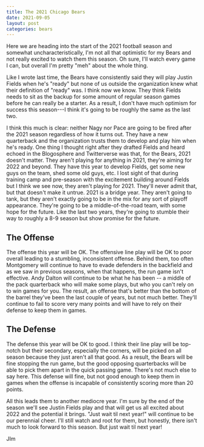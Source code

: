 ```yaml
---
title: The 2021 Chicago Bears
date: 2021-09-05
layout: post
categories: bears
---
```

Here we are heading into the start of the 2021 football season and somewhat uncharacteristically, I'm not all that optimistic for my Bears and not really excited to watch them this season. Oh sure, I'll watch every game I can, but overall I'm pretty "meh" about the whole thing. 

Like I wrote last time, the Bears have consistently said they will play Justin Fields when he's "ready" but none of us outside the organization knew what their definition of "ready" was. I think now we know. They think Fields needs to sit as the backup for some amount of regular season games before he can really be a starter. As a result, I  don't have much optimism for success this season---I think it's going to be roughly the same as the last two. 

I think this much is clear: neither Nagy nor Pace are going to be fired after the 2021 season regardless of how it turns out. They have a new quarterback and the organization trusts them to develop and play him when he's ready. One thing I thought right after they drafted Fields and heard echoed in the Blogosphere and Twitterverse was that, for the Bears, 2021 doesn't matter. They aren't playing for anything in 2021, they're aiming for 2022 and beyond. They have this year to develop Fields, get some new guys on the team, shed some old guys, etc. I lost sight of that during training camp and pre-season with the excitement building around Fields but I think we see now, they aren't playing for 2021. They'll never admit that, but that doesn't make it untrue. 2021 is a bridge year. They aren't going to tank, but they aren't exactly going to be in the mix for any sort of playoff appearance. They're going to be a middle-of-the-road team, with some hope for the future. Like the last two years, they're going to stumble their way to roughly a 8-9 season but show promise for the future. 

## The Offense

The offense this year will be OK. The offensive line play will be OK to poor overall leading to a stumbling, inconsistent offense. Behind them, too often Montgomery will continue to have to evade defenders in the backfield and as we saw in previous seasons, when that happens, the run game isn't effective. Andy Dalton will continue to be what he has been -- a middle of the pack quarterback who will make some plays, but who you can't rely on to win games for you. The result, an offense that's better than the bottom of the barrel they've been the last couple of years, but not much better. They'll continue to fail to score very many points and will have to rely on their defense to keep them in games. 

## The Defense
The defense this year will be OK to good. I think their line play will be top-notch but their secondary, especially the corners, will be picked on all season because they just aren't all that good. As a result, the Bears will be fine stopping the run game, but the  good opposing quarterbacks will be able to pick them apart in the quick passing game. There's not much else to say here. This defense will fine, but not good enough to keep them in games when the offense is incapable of consistently scoring more than 20 points. 

All this leads them to another mediocre year. I'm sure by the end of the season we'll see Justin Fields play and that will get us all excited about 2022 and the potential it brings. "Just wait til next year!" will continue to be our perennial cheer. I'll still watch and root for them, but honestly, there isn't much to look forward to this season. But just wait til next year! 

JIm
